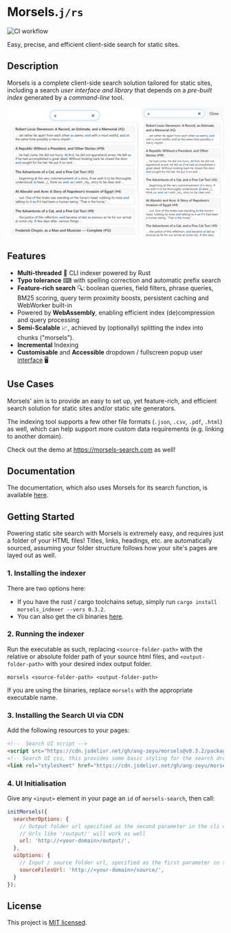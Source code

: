# Morsels.`j/rs`

![CI workflow](https://github.com/ang-zeyu/morsels/actions/workflows/ci.yml/badge.svg)

Easy, precise, and efficient client-side search for static sites.

## Description

Morsels is a complete client-side search solution tailored for static sites, including a search *user interface and library* that depends on a *pre-built index* generated by a *command-line* tool.

![Preview of Morsels search ui](./docs/src/images/light-theme-joined.png)

## Features

- **Multi-threaded** 🏇 CLI indexer powered by Rust
- **Typo tolerance** ⌨ with spelling correction and automatic prefix search
- **Feature-rich search** 🔍: boolean queries, field filters, phrase queries, BM25 scoring, query term proximity boosts, persistent caching and WebWorker built-in
- Powered by **WebAssembly**, enabling efficient index (de)compression and query processing 
- **Semi-Scalable** 📈, achieved by (optionally) splitting the index into chunks ("morsels").
- **Incremental** Indexing
- **Customisable** and **Accessible** dropdown / fullscreen popup user [interface](https://morsels-search.com/morsels/search_configuration_styling.html) 🖥️


## Use Cases

Morsels' aim is to provide an easy to set up, yet feature-rich, and efficient search solution for static sites and/or static site generators.

The indexing tool supports a few other file formats (`.json`, `.csv`, `.pdf`, `.html`) as well, which can help support more custom data requirements (e.g. linking to another domain).

Check out the demo at https://morsels-search.com as well!


## Documentation

The documentation, which also uses Morsels for its search function,  is available [here](https://morsels-search.com/morsels/getting_started.html).


## Getting Started

Powering static site search with Morsels is extremely easy, and requires just a folder of your HTML files! Titles, links, headings, etc. are automatically sourced, assuming your folder structure follows how your site's pages are layed out as well.

### 1. Installing the indexer

There are two options here:
- If you have the rust / cargo toolchains setup, simply run `cargo install morsels_indexer --vers 0.3.2`.
- You can also get the cli binaries [here](https://github.com/ang-zeyu/morsels/releases).


### 2. Running the indexer

Run the executable as such, replacing `<source-folder-path>` with the relative or absolute folder path of your source html files, and `<output-folder-path>` with your desired index output folder.

```
morsels <source-folder-path> <output-folder-path>
```

If you are using the binaries, replace `morsels` with the appropriate executable name.

### 3. Installing the Search UI via CDN

Add the following resources to your pages:

```html
<!--  Search UI script -->
<script src="https://cdn.jsdelivr.net/gh/ang-zeyu/morsels@v0.3.2/packages/search-ui/dist/search-ui.ascii.bundle.js"></script>
<!-- Search UI css, this provides some basic styling for the search dropdown, and can be omitted if desired -->
<link rel="stylesheet" href="https://cdn.jsdelivr.net/gh/ang-zeyu/morsels@v0.3.2/packages/search-ui/dist/search-ui-light.css" />
```

### 4. UI Initialisation

Give any `<input>` element in your page an `id` of `morsels-search`, then call:

```js
initMorsels({
  searcherOptions: {
    // Output folder url specified as the second parameter in the cli command
    // Urls like '/output/' will work as well
    url: 'http://<your-domain>/output/',
  },
  uiOptions: {
    // Input / source folder url, specified as the first parameter in the cli command
    sourceFilesUrl: 'http://<your-domain>/source/',
  }
});
```


## License

This project is [MIT licensed](./LICENSE.md).

